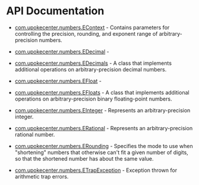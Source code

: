 # API Documentation

* [com.upokecenter.numbers.EContext](com.upokecenter.numbers.EContext.md) -
Contains parameters for controlling the precision, rounding, and exponent
  range of arbitrary-precision numbers.

* [com.upokecenter.numbers.EDecimal](com.upokecenter.numbers.EDecimal.md) -  

* [com.upokecenter.numbers.EDecimals](com.upokecenter.numbers.EDecimals.md) -
A class that implements additional operations on arbitrary-precision decimal
 numbers.

* [com.upokecenter.numbers.EFloat](com.upokecenter.numbers.EFloat.md) -  

* [com.upokecenter.numbers.EFloats](com.upokecenter.numbers.EFloats.md) -
A class that implements additional operations on arbitrary-precision binary
 floating-point numbers.

* [com.upokecenter.numbers.EInteger](com.upokecenter.numbers.EInteger.md) -
Represents an arbitrary-precision integer.

* [com.upokecenter.numbers.ERational](com.upokecenter.numbers.ERational.md) -
Represents an arbitrary-precision rational number.

* [com.upokecenter.numbers.ERounding](com.upokecenter.numbers.ERounding.md) -
Specifies the mode to use when "shortening" numbers that otherwise can't fit
 a given number of digits, so that the shortened number has about the
  same value.

* [com.upokecenter.numbers.ETrapException](com.upokecenter.numbers.ETrapException.md) -
Exception thrown for arithmetic trap errors.
